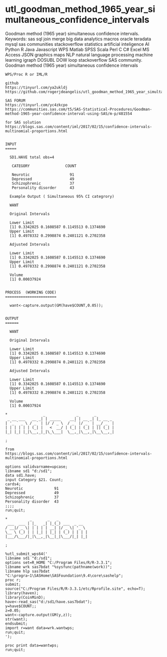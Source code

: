 # utl_goodman_method_1965_year_simultaneous_confidence_intervals
Goodman method (1965 year) simultaneous confidence intervals.  Keywords: sas sql join merge big data analytics macros oracle teradata mysql sas communities stackoverflow statistics artificial inteligence AI Python R Java Javascript WPS Matlab SPSS Scala Perl C C# Excel MS Access JSON graphics maps NLP natural language processing machine learning igraph DOSUBL DOW loop stackoverflow SAS community.
    Goodman method (1965 year) simultaneous confidence intervals

    WPS/Proc R or IML/R

    github
    https://tinyurl.com/ya2ukldj
    https://github.com/rogerjdeangelis/utl_goodman_method_1965_year_simultaneous_confidence_intervals

    SAS FORUM
    https://tinyurl.com/yc4zkcpo
    https://communities.sas.com/t5/SAS-Statistical-Procedures/Goodman-method-1965-year-confidence-interval-using-SAS/m-p/481554

    for SAS solution
    https://blogs.sas.com/content/iml/2017/02/15/confidence-intervals-multinomial-proportions.html


    INPUT
    =====

      SD1.HAVE total obs=4

       CATEGORY                COUNT

       Neurotic                  91
       Depressed                 49
       Schizophrenic             37
       Personality disorder      43

      Example Output ( Simultaneous 95% CI categrory)

      WANT

      Original Intervals

      Lower Limit
      [1] 0.3342025 0.1608587 0.1145513 0.1374690
      Upper Limit
      [1] 0.4978332 0.2998874 0.2401121 0.2702358

      Adjusted Intervals

      Lower Limit
      [1] 0.3342025 0.1608587 0.1145513 0.1374690
      Upper Limit
      [1] 0.4978332 0.2998874 0.2401121 0.2702358

      Volume
      [1] 0.00037924


    PROCESS  (WORKING CODE)
    =======================

      want<-capture.output(GM(have$COUNT,0.05));


    OUTPUT
    ======

      WANT

      Original Intervals

      Lower Limit
      [1] 0.3342025 0.1608587 0.1145513 0.1374690
      Upper Limit
      [1] 0.4978332 0.2998874 0.2401121 0.2702358

      Adjusted Intervals

      Lower Limit
      [1] 0.3342025 0.1608587 0.1145513 0.1374690
      Upper Limit
      [1] 0.4978332 0.2998874 0.2401121 0.2702358

      Volume
      [1] 0.00037924

    *                _              _       _
     _ __ ___   __ _| | _____    __| | __ _| |_ __ _
    | '_ ` _ \ / _` | |/ / _ \  / _` |/ _` | __/ _` |
    | | | | | | (_| |   <  __/ | (_| | (_| | || (_| |
    |_| |_| |_|\__,_|_|\_\___|  \__,_|\__,_|\__\__,_|

    ;

    from
    https://blogs.sas.com/content/iml/2017/02/15/confidence-intervals-multinomial-proportions.html

    options validvarname=upcase;
    libname sd1 "d:/sd1";
    data sd1.have;
    input Category $21. Count;
    cards4;
    Neurotic              91
    Depressed             49
    Schizophrenic         37
    Personality disorder  43
    ;;;;
    run;quit;

    *          _       _   _
     ___  ___ | |_   _| |_(_) ___  _ __
    / __|/ _ \| | | | | __| |/ _ \| '_ \
    \__ \ (_) | | |_| | |_| | (_) | | | |
    |___/\___/|_|\__,_|\__|_|\___/|_| |_|

    ;

    %utl_submit_wps64('
    libname sd1 "d:/sd1";
    options set=R_HOME "C:/Program Files/R/R-3.3.1";
    libname wrk sas7bdat "%sysfunc(pathname(work))";
    libname hlp sas7bdat "C:\progra~1\SASHome\SASFoundation\9.4\core\sashelp";
    proc r;
    submit;
    source("C:/Program Files/R/R-3.3.1/etc/Rprofile.site", echo=T);
    library(haven);
    library(CoinMinD);
    have<-read_sas("d:/sd1/have.sas7bdat");
    y=have$COUNT;;
    z=0.05;
    want<-capture.output(GM(y,z));
    str(want);
    endsubmit;
    import r=want data=wrk.wantwps;
    run;quit;
    ');

    proc print data=wantwps;
    run;quit;




